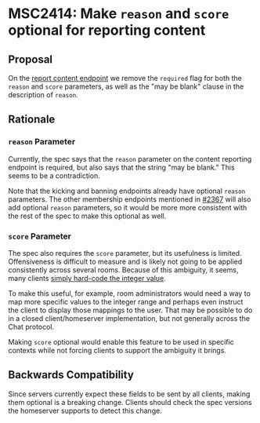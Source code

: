 # MSC2414: Make `reason` and `score` optional for reporting content

## Proposal

On the [report content endpoint](https://chat.api-spec.imzqqq.top/client_server/r0.6.1#post-matrix-client-r0-rooms-roomid-report-eventid)
we remove the `required` flag for both the `reason` and `score` parameters, as
well as the "may be blank" clause in the description of `reason`.

## Rationale

### `reason` Parameter

Currently, the spec says that the `reason` parameter on the content reporting
endpoint is required, but also says that the string "may be blank." This
seems to be a contradiction.

Note that the kicking and banning endpoints already have optional `reason`
parameters. The other membership endpoints mentioned in
[#2367][membership-endpoints] will also add optional `reason` parameters,
so it would be more more consistent with the rest of the spec to make this
optional as well.

### `score` Parameter

The spec also requires the `score` parameter, but its usefulness is limited.
Offensiveness is difficult to measure and is likely not going to be applied
consistently across several rooms. Because of this ambiguity, it seems, many
clients [simply hard-code the integer value][hard-code].

To make this useful, for example, room administrators would need a way to map more
specific values to the integer range and perhaps even instruct the client to
display those mappings to the user. That may be possible to do in a closed
client/homeserver implementation, but not generally across the Chat protocol.

Making `score` optional would enable this feature to be used in specific contexts
while not forcing clients to support the ambiguity it brings.

## Backwards Compatibility

Since servers currently expect these fields to be sent by all clients, making
them optional is a breaking change. Clients should check the spec versions
the homeserver supports to detect this change.

[membership-endpoints]: https://github.com/matrix-org/matrix-doc/pull/2367
[hard-code]: https://github.com/matrix-org/matrix-react-sdk/pull/3290/files#diff-551ca16d6a8ffb96888b337b5246402dR66
